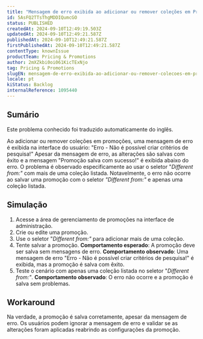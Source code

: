```yaml
---
title: "Mensagem de erro exibida ao adicionar ou remover coleções em Promoções"
id: 5AsFQ2TTsThgMDDIQumcGO
status: PUBLISHED
createdAt: 2024-09-10T12:49:19.503Z
updatedAt: 2024-09-10T12:49:21.587Z
publishedAt: 2024-09-10T12:49:21.587Z
firstPublishedAt: 2024-09-10T12:49:21.587Z
contentType: knownIssue
productTeam: Pricing & Promotions
author: 2mXZkbi0oi061KicTExNjo
tag: Pricing & Promotions
slugEN: mensagem-de-erro-exibida-ao-adicionar-ou-remover-colecoes-em-promocoes
locale: pt
kiStatus: Backlog
internalReference: 1095440
---
```


## Sumário

<div class="alert alert-info">
  <p>Este problema conhecido foi traduzido automaticamente do inglês.</p>
</div>


Ao adicionar ou remover coleções em promoções, uma mensagem de erro é exibida na interface do usuário: "Erro - Não é possível criar critérios de pesquisa!" Apesar da mensagem de erro, as alterações são salvas com êxito e a mensagem "Promoção salva com sucesso!" é exibida abaixo do erro. O problema é observado especificamente ao usar o seletor "_Different from:"_ com mais de uma coleção listada. Notavelmente, o erro não ocorre ao salvar uma promoção com o seletor _"Different from:"_ e apenas uma coleção listada.

## Simulação



1. Acesse a área de gerenciamento de promoções na interface de administração.
2. Crie ou edite uma promoção.
3. Use o seletor "_Different from:"_ para adicionar mais de uma coleção.
4. Tente salvar a promoção.
**Comportamento esperado**: A promoção deve ser salva sem mensagens de erro.
**Comportamento observado**: Uma mensagem de erro "Erro - Não é possível criar critérios de pesquisa!" é exibida, mas a promoção é salva com êxito.
5. Teste o cenário com apenas uma coleção listada no seletor "_Different from:"_.
**Comportamento observado**: O erro não ocorre e a promoção é salva sem problemas.



## Workaround


Na verdade, a promoção é salva corretamente, apesar da mensagem de erro. Os usuários podem ignorar a mensagem de erro e validar se as alterações foram aplicadas reabrindo as configurações da promoção.






